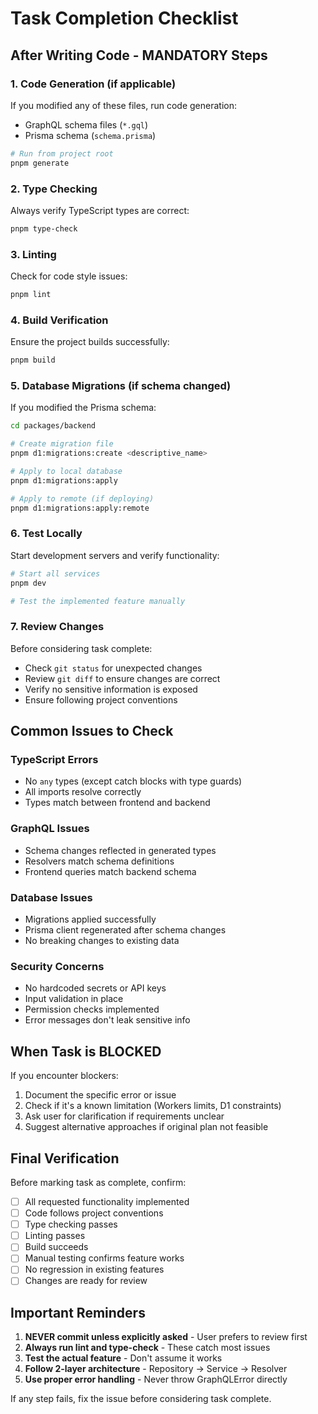 # Task Completion Checklist

## After Writing Code - MANDATORY Steps

### 1. Code Generation (if applicable)
If you modified any of these files, run code generation:
- GraphQL schema files (`*.gql`)
- Prisma schema (`schema.prisma`)

```bash
# Run from project root
pnpm generate
```

### 2. Type Checking
Always verify TypeScript types are correct:
```bash
pnpm type-check
```

### 3. Linting
Check for code style issues:
```bash
pnpm lint
```

### 4. Build Verification
Ensure the project builds successfully:
```bash
pnpm build
```

### 5. Database Migrations (if schema changed)
If you modified the Prisma schema:
```bash
cd packages/backend

# Create migration file
pnpm d1:migrations:create <descriptive_name>

# Apply to local database
pnpm d1:migrations:apply

# Apply to remote (if deploying)
pnpm d1:migrations:apply:remote
```

### 6. Test Locally
Start development servers and verify functionality:
```bash
# Start all services
pnpm dev

# Test the implemented feature manually
```

### 7. Review Changes
Before considering task complete:
- Check `git status` for unexpected changes
- Review `git diff` to ensure changes are correct
- Verify no sensitive information is exposed
- Ensure following project conventions

## Common Issues to Check

### TypeScript Errors
- No `any` types (except catch blocks with type guards)
- All imports resolve correctly
- Types match between frontend and backend

### GraphQL Issues
- Schema changes reflected in generated types
- Resolvers match schema definitions
- Frontend queries match backend schema

### Database Issues
- Migrations applied successfully
- Prisma client regenerated after schema changes
- No breaking changes to existing data

### Security Concerns
- No hardcoded secrets or API keys
- Input validation in place
- Permission checks implemented
- Error messages don't leak sensitive info

## When Task is BLOCKED

If you encounter blockers:
1. Document the specific error or issue
2. Check if it's a known limitation (Workers limits, D1 constraints)
3. Ask user for clarification if requirements unclear
4. Suggest alternative approaches if original plan not feasible

## Final Verification

Before marking task as complete, confirm:
- [ ] All requested functionality implemented
- [ ] Code follows project conventions
- [ ] Type checking passes
- [ ] Linting passes
- [ ] Build succeeds
- [ ] Manual testing confirms feature works
- [ ] No regression in existing features
- [ ] Changes are ready for review

## Important Reminders

1. **NEVER commit unless explicitly asked** - User prefers to review first
2. **Always run lint and type-check** - These catch most issues
3. **Test the actual feature** - Don't assume it works
4. **Follow 2-layer architecture** - Repository → Service → Resolver
5. **Use proper error handling** - Never throw GraphQLError directly

If any step fails, fix the issue before considering task complete.